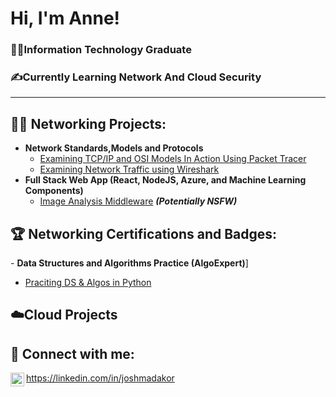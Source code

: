<h1>Hi, I'm Anne! <br/><h3>👩‍🎓Information Technology Graduate <br/><h3>✍️Currently Learning Network And Cloud Security </h3></h1>
<hr>
<h2>👩‍💻 Networking Projects:</h2>

- <b>Network Standards,Models and Protocols </b>
  - [Examining TCP/IP and OSI Models In Action Using Packet Tracer](https://github.com/joshmadakor1/Algorithms-Practice)
  - [Examining Network Traffic using Wireshark](https://github.com/joshmadakor1/Algorithms-Practice)
- <b>Full Stack Web App (React, NodeJS, Azure, and Machine Learning Components)</b>
  - [Image Analysis Middleware](https://github.com/joshmadakor1/4chan-Image-Analysis-Middleware-C964) <b><i>(Potentially NSFW)</b></i>
  
 <h2>🏆 Networking Certifications and Badges:</h2>
 - <b>Data Structures and Algorithms Practice (AlgoExpert)</b>]
 
  - [Praciting DS & Algos in Python](https://github.com/joshmadakor1/Algorithms-Practice)

<h2>☁️Cloud Projects</h2>

<h2> 🤳 Connect with me:</h2>

<img align="left" alt="JoshMadakor | LinkedIn" width="22px" src="https://cdn.jsdelivr.net/npm/simple-icons@v3/icons/linkedin.svg" />https://linkedin.com/in/joshmadakor

